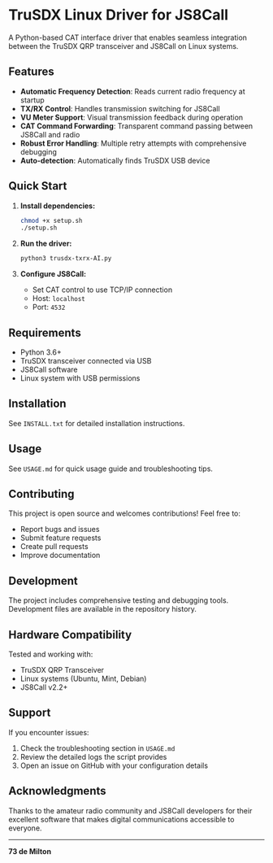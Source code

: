 # TruSDX Linux Driver for JS8Call

A Python-based CAT interface driver that enables seamless integration between the TruSDX QRP transceiver and JS8Call on Linux systems.

## Features

- **Automatic Frequency Detection**: Reads current radio frequency at startup
- **TX/RX Control**: Handles transmission switching for JS8Call
- **VU Meter Support**: Visual transmission feedback during operation  
- **CAT Command Forwarding**: Transparent command passing between JS8Call and radio
- **Robust Error Handling**: Multiple retry attempts with comprehensive debugging
- **Auto-detection**: Automatically finds TruSDX USB device

## Quick Start

1. **Install dependencies:**
   ```bash
   chmod +x setup.sh
   ./setup.sh
   ```

2. **Run the driver:**
   ```bash
   python3 trusdx-txrx-AI.py
   ```

3. **Configure JS8Call:**
   - Set CAT control to use TCP/IP connection
   - Host: `localhost` 
   - Port: `4532`

## Requirements

- Python 3.6+
- TruSDX transceiver connected via USB
- JS8Call software
- Linux system with USB permissions

## Installation

See `INSTALL.txt` for detailed installation instructions.

## Usage

See `USAGE.md` for quick usage guide and troubleshooting tips.

## Contributing

This project is open source and welcomes contributions! Feel free to:
- Report bugs and issues
- Submit feature requests
- Create pull requests
- Improve documentation

## Development

The project includes comprehensive testing and debugging tools. Development files are available in the repository history.

## Hardware Compatibility

Tested and working with:
- TruSDX QRP Transceiver
- Linux systems (Ubuntu, Mint, Debian)
- JS8Call v2.2+

## Support

If you encounter issues:
1. Check the troubleshooting section in `USAGE.md`
2. Review the detailed logs the script provides
3. Open an issue on GitHub with your configuration details

## Acknowledgments

Thanks to the amateur radio community and JS8Call developers for their excellent software that makes digital communications accessible to everyone.

---

**73 de Milton**
